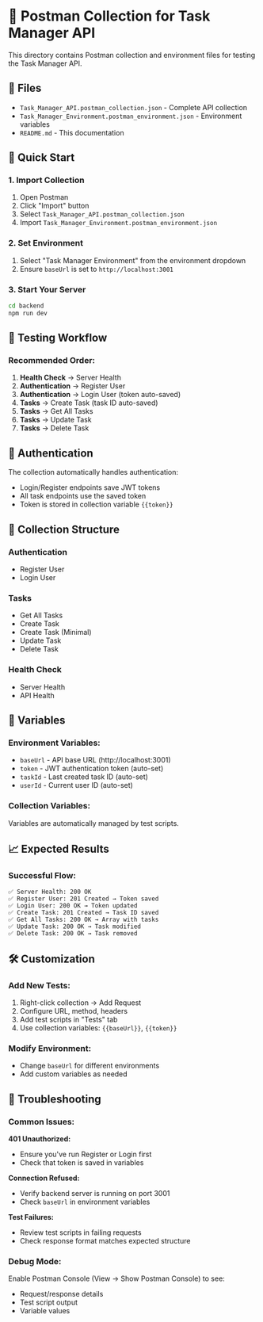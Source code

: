 # 📮 Postman Collection for Task Manager API

This directory contains Postman collection and environment files for testing the Task Manager API.

## 📁 Files

- `Task_Manager_API.postman_collection.json` - Complete API collection
- `Task_Manager_Environment.postman_environment.json` - Environment variables
- `README.md` - This documentation

## 🚀 Quick Start

### 1. Import Collection
1. Open Postman
2. Click "Import" button
3. Select `Task_Manager_API.postman_collection.json`
4. Import `Task_Manager_Environment.postman_environment.json`

### 2. Set Environment
1. Select "Task Manager Environment" from the environment dropdown
2. Ensure `baseUrl` is set to `http://localhost:3001`

### 3. Start Your Server
```bash
cd backend
npm run dev
```

## 🧪 Testing Workflow

### Recommended Order:
1. **Health Check** → Server Health
2. **Authentication** → Register User
3. **Authentication** → Login User (token auto-saved)
4. **Tasks** → Create Task (task ID auto-saved)
5. **Tasks** → Get All Tasks
6. **Tasks** → Update Task
7. **Tasks** → Delete Task

## 🔐 Authentication

The collection automatically handles authentication:
- Login/Register endpoints save JWT tokens
- All task endpoints use the saved token
- Token is stored in collection variable `{{token}}`

## 🎯 Collection Structure

### Authentication
- Register User
- Login User

### Tasks
- Get All Tasks
- Create Task
- Create Task (Minimal)
- Update Task
- Delete Task

### Health Check
- Server Health
- API Health

## 🔄 Variables

### Environment Variables:
- `baseUrl` - API base URL (http://localhost:3001)
- `token` - JWT authentication token (auto-set)
- `taskId` - Last created task ID (auto-set)
- `userId` - Current user ID (auto-set)

### Collection Variables:
Variables are automatically managed by test scripts.

## 📈 Expected Results

### Successful Flow:
```
✅ Server Health: 200 OK
✅ Register User: 201 Created → Token saved
✅ Login User: 200 OK → Token updated
✅ Create Task: 201 Created → Task ID saved
✅ Get All Tasks: 200 OK → Array with tasks
✅ Update Task: 200 OK → Task modified
✅ Delete Task: 200 OK → Task removed
```

## 🛠️ Customization

### Add New Tests:
1. Right-click collection → Add Request
2. Configure URL, method, headers
3. Add test scripts in "Tests" tab
4. Use collection variables: `{{baseUrl}}`, `{{token}}`

### Modify Environment:
- Change `baseUrl` for different environments
- Add custom variables as needed

## 🚨 Troubleshooting

### Common Issues:

**401 Unauthorized:**
- Ensure you've run Register or Login first
- Check that token is saved in variables

**Connection Refused:**
- Verify backend server is running on port 3001
- Check `baseUrl` in environment variables

**Test Failures:**
- Review test scripts in failing requests
- Check response format matches expected structure

### Debug Mode:
Enable Postman Console (View → Show Postman Console) to see:
- Request/response details
- Test script output
- Variable values